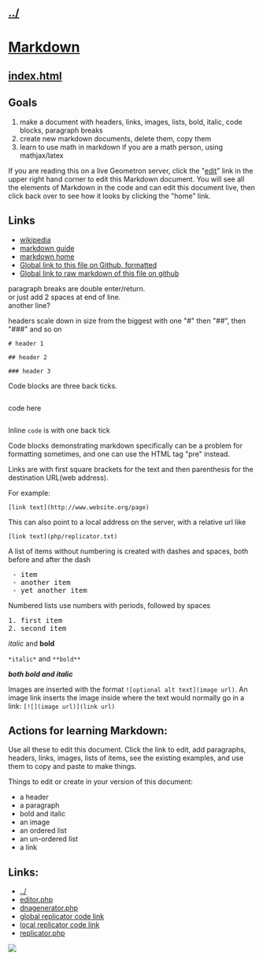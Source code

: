 ## [../](../)

#  [Markdown](https://github.com/LafeLabs/pi/blob/main/markdown/README.md)


## [index.html](index.html)

## Goals

1. make a document with headers, links, images, lists, bold, italic, code blocks, paragraph breaks
2. create new markdown documents, delete them, copy them
3. learn to use math in markdown if you are a math person, using mathjax/latex

If you are reading this on a live Geometron server, click the "[edit](scrolleditor.html)" link in the upper right hand corner to edit this Markdown document. You will see all the elements of Markdown in the code and can edit this document live, then click back over to see how it looks by clicking the "home" link. 

## Links

 - [wikipedia](https://en.wikipedia.org/wiki/Markdown)
 - [markdown guide](https://www.markdownguide.org/)
 - [markdown home](https://daringfireball.net/projects/markdown/)
 - [Global link to this file on Github, formatted](https://github.com/LafeLabs/pi/blob/main/markdown/README.md)
 - [Global link to raw markdown of this file on github](https://raw.githubusercontent.com/LafeLabs/pi/main/markdown/README.md)
     
paragraph breaks are double enter/return.  
or just add 2 spaces at end of line.  
another line?

headers scale down in size from the biggest with one "#" then "##", then "###" and so on

```# header 1```

```## header 2```

```### header 3```


Code blocks are three back ticks. 

```
```
code here
```
```

Inline `code` is with one back tick

Code blocks demonstrating markdown specifically can be a problem for formatting sometimes, and one can use the HTML tag "pre" instead.

Links are with first square brackets for the text and then parenthesis for the destination URL(web address).


For example:

`[link text](http://www.website.org/page)`

This can also point to a local address on the server, with a relative url like 

`[link text](php/replicator.txt)`


A list of items without numbering is created with dashes and spaces, both before and after the dash

<pre>
 - item
 - another item
 - yet another item
</pre>

Numbered lists use numbers with periods, followed by spaces

<pre>
1. first item
2. second item
</pre>

*italic* and **bold** 

`*italic*` and `**bold**`

***both bold and italic***

Images are inserted with the format `![optional alt text](image url)`.  An image link inserts the image inside where the text would normally go in a link: `[![](image url)](link url)`

## Actions for learning Markdown:

Use all these to edit this document.  Click the link to edit, add paragraphs, headers, links, images, lists of items, see the existing examples, and use them to copy and paste to make things.

Things to edit or create in your version of this document:

 - a header
 - a paragraph
 - bold and italic
 - an image
 - an ordered list
 - an un-ordered list
 - a link

## Links:

- [../](../)
- [editor.php](editor.php)
- [dnagenerator.php](dnagenerator.php)
- [global replicator code link](https://raw.githubusercontent.com/LafeLabs/pi/main/php/replicator.txt)
- [local replicator code link](php/replicator.txt)
- [replicator.php](replicator.php)

![](https://i.imgur.com/No1wukK.png)





